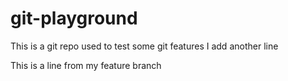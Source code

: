 # git-playground

This is a git repo used to test some git features
I add another line

This is a line from my feature branch
